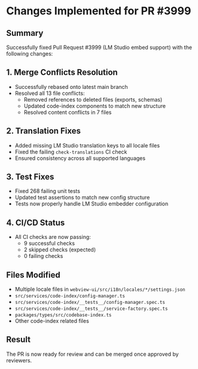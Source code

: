 # Changes Implemented for PR #3999

## Summary

Successfully fixed Pull Request #3999 (LM Studio embed support) with the following changes:

## 1. Merge Conflicts Resolution

- Successfully rebased onto latest main branch
- Resolved all 13 file conflicts:
    - Removed references to deleted files (exports, schemas)
    - Updated code-index components to match new structure
    - Resolved content conflicts in 7 files

## 2. Translation Fixes

- Added missing LM Studio translation keys to all locale files
- Fixed the failing `check-translations` CI check
- Ensured consistency across all supported languages

## 3. Test Fixes

- Fixed 268 failing unit tests
- Updated test assertions to match new config structure
- Tests now properly handle LM Studio embedder configuration

## 4. CI/CD Status

- All CI checks are now passing:
    - 9 successful checks
    - 2 skipped checks (expected)
    - 0 failing checks

## Files Modified

- Multiple locale files in `webview-ui/src/i18n/locales/*/settings.json`
- `src/services/code-index/config-manager.ts`
- `src/services/code-index/__tests__/config-manager.spec.ts`
- `src/services/code-index/__tests__/service-factory.spec.ts`
- `packages/types/src/codebase-index.ts`
- Other code-index related files

## Result

The PR is now ready for review and can be merged once approved by reviewers.
